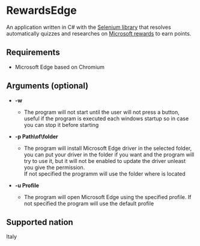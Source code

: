 # RewardsEdge
An application written in C# with the [Selenium library](https://www.selenium.dev/) that resolves automatically quizzes and researches on [Microsoft rewards](https://account.microsoft.com/rewards/) to earn points.  


## Requirements
  - Microsoft Edge based on Chromium

## Arguments (optional)

  - **-w**
    - The program will not start until the user will not press a button, useful if the program is executed each windows startup so in case you can stop it before starting
    

  - **-p Path\of\folder**
    - The program will install Microsoft Edge driver in the selected folder, you can put your driver in the folder if you want and the program will try to use it, but it will not be enabled to update the driver unleast you give the permission.  
    If not specified the programm will use the folder where is located


- **-u Profile**
    - The program will open Microsoft Edge using the specified profile. If not specified the program will use the default profile
    

## Supported nation
Italy

